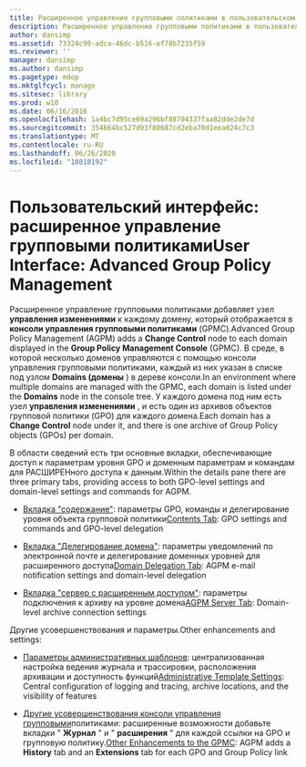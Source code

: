 ```yaml
---
title: Расширенное управление групповыми политиками в пользовательском интерфейсе
description: Расширенное управление групповыми политиками в пользовательском интерфейсе
author: dansimp
ms.assetid: 73324c99-adca-46dc-b516-ef78b7235f59
ms.reviewer: ''
manager: dansimp
ms.author: dansimp
ms.pagetype: mdop
ms.mktglfcycl: manage
ms.sitesec: library
ms.prod: w10
ms.date: 06/16/2016
ms.openlocfilehash: 1a4bc7d95ce69a296bf88704337faa82dde2de7d
ms.sourcegitcommit: 354664bc527d93f80687cd2eba70d1eea024c7c3
ms.translationtype: MT
ms.contentlocale: ru-RU
ms.lasthandoff: 06/26/2020
ms.locfileid: "10818192"
---
```

# <span data-ttu-id="3589e-103">Пользовательский интерфейс: расширенное управление групповыми политиками</span><span class="sxs-lookup"><span data-stu-id="3589e-103">User Interface: Advanced Group Policy Management</span></span>


<span data-ttu-id="3589e-104">Расширенное управление групповыми политиками добавляет узел **управления изменениями** к каждому домену, который отображается в **консоли управления групповыми политиками** (GPMC).</span><span class="sxs-lookup"><span data-stu-id="3589e-104">Advanced Group Policy Management (AGPM) adds a **Change Control** node to each domain displayed in the **Group Policy Management Console** (GPMC).</span></span> <span data-ttu-id="3589e-105">В среде, в которой несколько доменов управляются с помощью консоли управления групповыми политиками, каждый из них указан в списке под узлом **Domains (домены** ) в дереве консоли.</span><span class="sxs-lookup"><span data-stu-id="3589e-105">In an environment where multiple domains are managed with the GPMC, each domain is listed under the **Domains** node in the console tree.</span></span> <span data-ttu-id="3589e-106">У каждого домена под ним есть узел **управления изменениями** , и есть один из архивов объектов групповой политики (GPO) для каждого домена.</span><span class="sxs-lookup"><span data-stu-id="3589e-106">Each domain has a **Change Control** node under it, and there is one archive of Group Policy objects (GPOs) per domain.</span></span>

<span data-ttu-id="3589e-107">В области сведений есть три основные вкладки, обеспечивающие доступ к параметрам уровня GPO и доменным параметрам и командам для РАСШИРЕНного доступа к данным.</span><span class="sxs-lookup"><span data-stu-id="3589e-107">Within the details pane there are three primary tabs, providing access to both GPO-level settings and domain-level settings and commands for AGPM.</span></span>

-   <span data-ttu-id="3589e-108">[Вкладка "содержание"](contents-tab.md): параметры GPO, команды и делегирование уровня объекта групповой политики</span><span class="sxs-lookup"><span data-stu-id="3589e-108">[Contents Tab](contents-tab.md): GPO settings and commands and GPO-level delegation</span></span>

-   <span data-ttu-id="3589e-109">[Вкладка "Делегирование домена"](domain-delegation-tab.md): параметры уведомлений по электронной почте и делегирование доменных уровней для расширенного доступа</span><span class="sxs-lookup"><span data-stu-id="3589e-109">[Domain Delegation Tab](domain-delegation-tab.md): AGPM e-mail notification settings and domain-level delegation</span></span>

-   <span data-ttu-id="3589e-110">[Вкладка "сервер с расширенным доступом"](agpm-server-tab.md): параметры подключения к архиву на уровне домена</span><span class="sxs-lookup"><span data-stu-id="3589e-110">[AGPM Server Tab](agpm-server-tab.md): Domain-level archive connection settings</span></span>

<span data-ttu-id="3589e-111">Другие усовершенствования и параметры.</span><span class="sxs-lookup"><span data-stu-id="3589e-111">Other enhancements and settings:</span></span>

-   <span data-ttu-id="3589e-112">[Параметры административных шаблонов](administrative-template-settings.md): централизованная настройка ведения журнала и трассировки, расположения архивации и доступность функций</span><span class="sxs-lookup"><span data-stu-id="3589e-112">[Administrative Template Settings](administrative-template-settings.md): Central configuration of logging and tracing, archive locations, and the visibility of features</span></span>

-   <span data-ttu-id="3589e-113">[Другие усовершенствования консоли управления групповыми](other-enhancements-to-the-gpmc.md)политиками: расширенные возможности добавьте вкладки " **Журнал** " и " **расширения** " для каждой ссылки на GPO и групповую политику.</span><span class="sxs-lookup"><span data-stu-id="3589e-113">[Other Enhancements to the GPMC](other-enhancements-to-the-gpmc.md): AGPM adds a **History** tab and an **Extensions** tab for each GPO and Group Policy link</span></span>

 

 





